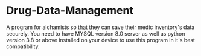 # Drug-Data-Management
A program for alchamists so that they can save their medic inventory's data securely.
You need to have MYSQL version 8.0 server as well as python version 3.8 or above installed on your device to use this program in it's best compatibility.
